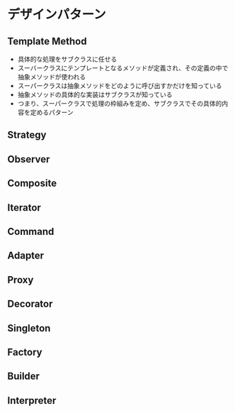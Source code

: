 # デザインパターン

## Template Method
- 具体的な処理をサブクラスに任せる
- スーバークラスにテンプレートとなるメソッドが定義され、その定義の中で抽象メソッドが使われる
- スーパークラスは抽象メソッドをどのように呼び出すかだけを知っている
- 抽象メソッドの具体的な実装はサブクラスが知っている
- つまり、スーパークラスで処理の枠組みを定め、サブクラスでその具体的内容を定めるパターン

## Strategy
## Observer
## Composite
## Iterator
## Command
## Adapter
## Proxy
## Decorator
## Singleton
## Factory
## Builder
## Interpreter
